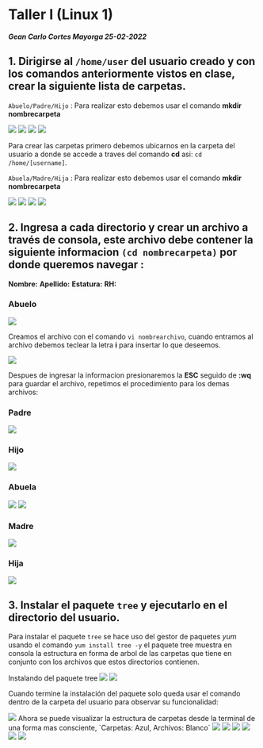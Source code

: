 # Taller I (Linux 1)

<b>_Gean Carlo Cortes Mayorga 25-02-2022_</b>

## 1. Dirigirse al `/home/user` del usuario creado y con los comandos anteriormente vistos en clase, crear la siguiente lista de carpetas.

`Abuelo/Padre/Hijo` : Para realizar esto debemos usar el comando <b>mkdir nombrecarpeta</b>

<img src="./img/1.png"/>
<img src="./img/2.png"/>
<img src="./img/3.png"/>
<img src="./img/4.png"/>

Para crear las carpetas primero debemos ubicarnos en la carpeta del usuario a donde se accede a traves del comando <b>cd</b> asi: `cd /home/[username]`.

`Abuela/Madre/Hija` : Para realizar esto debemos usar el comando <b>mkdir nombrecarpeta</b>

<img src="./img/5.png"/>
<img src="./img/6.png"/>
<img src="./img/7.png"/>
<img src="./img/8.png"/>

## 2. Ingresa a cada directorio y crear un archivo a través de consola, este archivo debe contener la siguiente informacion `(cd nombrecarpeta)` por donde queremos navegar :
<b>Nombre:</b>
<b>Apellido:</b>
<b>Estatura:</b>
<b>RH:</b>

### Abuelo
<img src="./img/9.png"/>

Creamos el archivo con el comando `vi nombrearchivo`, cuando entramos al archivo debemos teclear la letra <b>i</b> para insertar lo que deseemos.

<img src="./img/10.png"/>


Despues de ingresar la informacion presionaremos la <b>ESC</b> seguido de <b>:wq</b> para guardar el archivo, repetimos el procedimiento para los demas archivos:

### Padre

<img src="./img/11.png"/>

### Hijo

<img src="./img/12.png"/>

### Abuela

<img src="./img/13.png"/>
<img src="./img/14.png"/>

### Madre

<img src="./img/15.png"/>

### Hija

<img src="./img/16.png"/>

## 3. Instalar el paquete `tree` y ejecutarlo en el directorio del usuario.

Para instalar el paquete `tree` se hace uso del gestor de paquetes _yum_ usando el comando `yum install tree -y` el paquete tree muestra en consola la estructura en forma de arbol de las carpetas que tiene en conjunto con los archivos que estos directorios contienen.

Instalando del paquete tree
<img src="./img/17.png"/>
<img src="./img/18.png"/>


Cuando termine la instalación del paquete solo queda usar el comando dentro de la carpeta del usuario para observar su funcionalidad:

<img src="./img/19.png"/>
Ahora se puede visualizar la estructura de carpetas desde la terminal de una forma mas consciente, `Carpetas: Azul, Archivos: Blanco`

<img src="./img/20.png"/>
<img src="./img/21.png"/>
<img src="./img/22.png"/>
<img src="./img/23.png"/>
<img src="./img/24.png"/>
<img src="./img/25.png"/>
